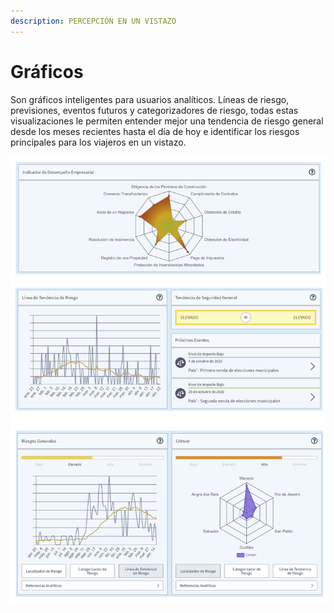 ```yaml
---
description: PERCEPCIÓN EN UN VISTAZO
---
```


# Gráficos

Son gráficos inteligentes para usuarios analíticos. Líneas de riesgo, previsiones, eventos futuros y categorizadores de riesgo, todas estas visualizaciones le permiten entender mejor una tendencia de riesgo general desde los meses recientes hasta el día de hoy e identificar los riesgos principales para los viajeros en un vistazo.

![](../.gitbook/assets/country-information-charts%20%281%29.JPG)

